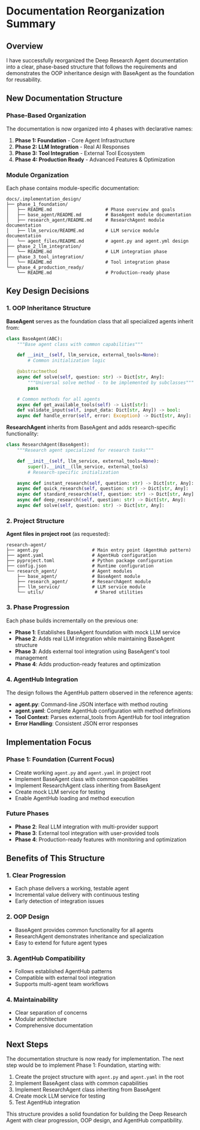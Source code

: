 # Documentation Reorganization Summary

## Overview

I have successfully reorganized the Deep Research Agent documentation into a clear, phase-based structure that follows the requirements and demonstrates the OOP inheritance design with BaseAgent as the foundation for reusability.

## New Documentation Structure

### Phase-Based Organization

The documentation is now organized into 4 phases with declarative names:

1. **Phase 1: Foundation** - Core Agent Infrastructure
2. **Phase 2: LLM Integration** - Real AI Responses
3. **Phase 3: Tool Integration** - External Tool Ecosystem
4. **Phase 4: Production Ready** - Advanced Features & Optimization

### Module Organization

Each phase contains module-specific documentation:

```
docs/.implementation_design/
├── phase_1_foundation/
│   ├── README.md                    # Phase overview and goals
│   ├── base_agent/README.md         # BaseAgent module documentation
│   ├── research_agent/README.md     # ResearchAgent module documentation
│   ├── llm_service/README.md        # LLM service module documentation
│   └── agent_files/README.md        # agent.py and agent.yml design
├── phase_2_llm_integration/
│   └── README.md                    # LLM integration phase
├── phase_3_tool_integration/
│   └── README.md                    # Tool integration phase
└── phase_4_production_ready/
    └── README.md                    # Production-ready phase
```

## Key Design Decisions

### 1. OOP Inheritance Structure

**BaseAgent** serves as the foundation class that all specialized agents inherit from:

```python
class BaseAgent(ABC):
    """Base agent class with common capabilities"""

    def __init__(self, llm_service, external_tools=None):
        # Common initialization logic

    @abstractmethod
    async def solve(self, question: str) -> Dict[str, Any]:
        """Universal solve method - to be implemented by subclasses"""
        pass

    # Common methods for all agents
    async def get_available_tools(self) -> List[str]:
    def validate_input(self, input_data: Dict[str, Any]) -> bool:
    async def handle_error(self, error: Exception) -> Dict[str, Any]:
```

**ResearchAgent** inherits from BaseAgent and adds research-specific functionality:

```python
class ResearchAgent(BaseAgent):
    """Research agent specialized for research tasks"""

    def __init__(self, llm_service, external_tools=None):
        super().__init__(llm_service, external_tools)
        # Research-specific initialization

    async def instant_research(self, question: str) -> Dict[str, Any]:
    async def quick_research(self, question: str) -> Dict[str, Any]:
    async def standard_research(self, question: str) -> Dict[str, Any]:
    async def deep_research(self, question: str) -> Dict[str, Any]:
    async def solve(self, question: str) -> Dict[str, Any]:
```

### 2. Project Structure

**Agent files in project root** (as requested):
```
research-agent/
├── agent.py                    # Main entry point (AgentHub pattern)
├── agent.yaml                  # AgentHub configuration
├── pyproject.toml              # Python package configuration
├── config.json                 # Runtime configuration
└── research_agent/             # Agent modules
    ├── base_agent/             # BaseAgent module
    ├── research_agent/         # ResearchAgent module
    ├── llm_service/            # LLM service module
    └── utils/                   # Shared utilities
```

### 3. Phase Progression

Each phase builds incrementally on the previous one:

- **Phase 1**: Establishes BaseAgent foundation with mock LLM service
- **Phase 2**: Adds real LLM integration while maintaining BaseAgent structure
- **Phase 3**: Adds external tool integration using BaseAgent's tool management
- **Phase 4**: Adds production-ready features and optimization

### 4. AgentHub Integration

The design follows the AgentHub pattern observed in the reference agents:

- **agent.py**: Command-line JSON interface with method routing
- **agent.yaml**: Complete AgentHub configuration with method definitions
- **Tool Context**: Parses external_tools from AgentHub for tool integration
- **Error Handling**: Consistent JSON error responses

## Implementation Focus

### Phase 1: Foundation (Current Focus)
- Create working `agent.py` and `agent.yaml` in project root
- Implement BaseAgent class with common capabilities
- Implement ResearchAgent class inheriting from BaseAgent
- Create mock LLM service for testing
- Enable AgentHub loading and method execution

### Future Phases
- **Phase 2**: Real LLM integration with multi-provider support
- **Phase 3**: External tool integration with user-provided tools
- **Phase 4**: Production-ready features with monitoring and optimization

## Benefits of This Structure

### 1. Clear Progression
- Each phase delivers a working, testable agent
- Incremental value delivery with continuous testing
- Early detection of integration issues

### 2. OOP Design
- BaseAgent provides common functionality for all agents
- ResearchAgent demonstrates inheritance and specialization
- Easy to extend for future agent types

### 3. AgentHub Compatibility
- Follows established AgentHub patterns
- Compatible with external tool integration
- Supports multi-agent team workflows

### 4. Maintainability
- Clear separation of concerns
- Modular architecture
- Comprehensive documentation

## Next Steps

The documentation structure is now ready for implementation. The next step would be to implement Phase 1: Foundation, starting with:

1. Create the project structure with `agent.py` and `agent.yaml` in the root
2. Implement BaseAgent class with common capabilities
3. Implement ResearchAgent class inheriting from BaseAgent
4. Create mock LLM service for testing
5. Test AgentHub integration

This structure provides a solid foundation for building the Deep Research Agent with clear progression, OOP design, and AgentHub compatibility.

